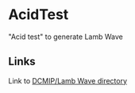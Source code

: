 # AcidTest
"Acid test" to generate Lamb Wave
## Links
Link to [DCMIP/Lamb Wave directory](https://drive.google.com/drive/folders/1oN0o7zEPantUVrYb3_9KoU4n52pBZP-e)
